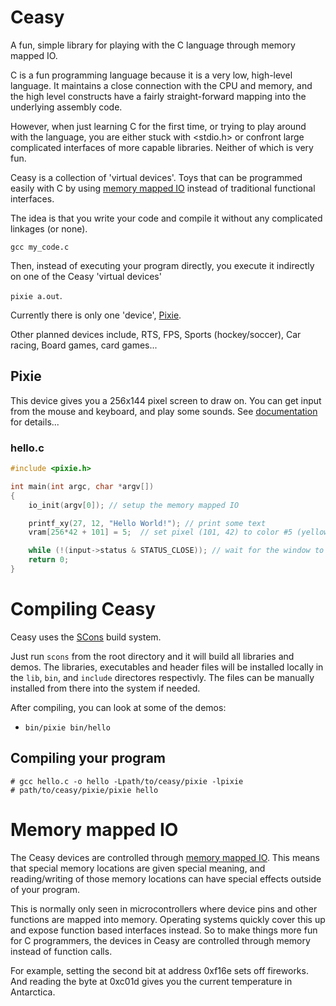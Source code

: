 # Ceasy

A fun, simple library for playing with the C language through memory mapped IO.

C is a fun programming language because it is a very low, high-level language.  It maintains a close connection with the CPU and memory, and the high level constructs have a fairly straight-forward mapping into the underlying assembly code.

However, when just learning C for the first time, or trying to play around with the language, you are either stuck with <stdio.h> or confront large complicated interfaces of more capable libraries.  Neither of which is very fun.

Ceasy is a collection of 'virtual devices'.  Toys that can be programmed easily with C by using [memory mapped IO](#memory-mapped-io) instead of traditional functional interfaces.

The idea is that you write your code and compile it without any complicated linkages (or none).
  
  `gcc my_code.c`

Then, instead of executing your program directly, you execute it indirectly on one of the Ceasy 'virtual devices'

  `pixie a.out`.  


Currently there is only one 'device', [Pixie](#pixie).

Other planned devices include, RTS, FPS, Sports (hockey/soccer), Car racing, Board games, card games...

## Pixie

This device gives you a 256x144 pixel screen to draw on.  You can get input from the mouse and keyboard, and play some sounds.  See [documentation](src/pixie/README.md) for details...

### hello.c

```c
#include <pixie.h>

int main(int argc, char *argv[])
{
    io_init(argv[0]); // setup the memory mapped IO

    printf_xy(27, 12, "Hello World!"); // print some text
    vram[256*42 + 101] = 5;  // set pixel (101, 42) to color #5 (yellow)

    while (!(input->status & STATUS_CLOSE)); // wait for the window to close
    return 0;
}
```

# Compiling Ceasy

Ceasy uses the [SCons](http://scons.org/) build system.  

Just run `scons` from the root directory and it will build all libraries and demos.  The libraries, executables and header files will be installed locally in the `lib`, `bin`, and `include` directores respectivly.  The files can be manually installed from there into the system if needed.

After compiling, you can look at some of the demos:

  * `bin/pixie bin/hello`



## Compiling your program

```
# gcc hello.c -o hello -Lpath/to/ceasy/pixie -lpixie 
# path/to/ceasy/pixie/pixie hello
```
# Memory mapped IO

The Ceasy devices are controlled through [memory mapped IO](https://en.wikipedia.org/wiki/Memory-mapped_I/O).  This means that special memory locations are given special meaning, and reading/writing of those memory locations can have special effects outside of your program.

This is normally only seen in microcontrollers where device pins and other functions are mapped into memory.  Operating systems quickly cover this up and expose function based interfaces instead.  So to make things more fun for C programmers, the devices in Ceasy are controlled through memory instead of function calls.

For example, setting the second bit at address 0xf16e sets off fireworks.  And reading the byte at 0xc01d gives you the current temperature in Antarctica.






